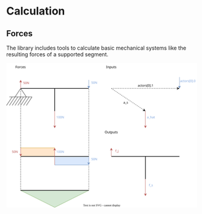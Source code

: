 # Calculation

## Forces

The library includes tools to calculate basic mechanical systems like the resulting forces of a supported segment. 

![](/docs/drawio/forces.svg)

